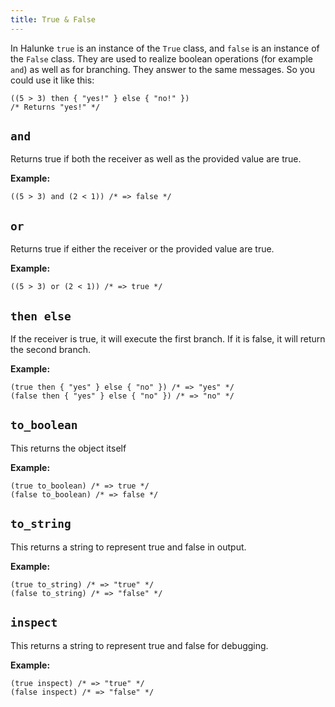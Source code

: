 ```yaml
---
title: True & False
---
```


In Halunke `true` is an instance of the `True` class, and `false`
is an instance of the `False` class. They are used to realize
boolean operations (for example `and`) as well as for branching.
They answer to the same messages. So you could use it like this:

```
((5 > 3) then { "yes!" } else { "no!" })
/* Returns "yes!" */
```

## `and`

Returns true if both the receiver as well as the provided value are
true.

**Example:**

```
((5 > 3) and (2 < 1)) /* => false */
```

## `or`

Returns true if either the receiver or the provided value are true.

**Example:**

```
((5 > 3) or (2 < 1)) /* => true */
```

## `then else`

If the receiver is true, it will execute the first branch. If it is
false, it will return the second branch.

**Example:**

```
(true then { "yes" } else { "no" }) /* => "yes" */
(false then { "yes" } else { "no" }) /* => "no" */
```

## `to_boolean`

This returns the object itself

**Example:**

```
(true to_boolean) /* => true */
(false to_boolean) /* => false */
```

## `to_string`

This returns a string to represent true and false in output.

**Example:**

```
(true to_string) /* => "true" */
(false to_string) /* => "false" */
```

## `inspect`

This returns a string to represent true and false for debugging.

**Example:**

```
(true inspect) /* => "true" */
(false inspect) /* => "false" */
```
